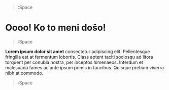 > :Space

<h1>Oooo! Ko to meni došo!</h1>

> :Space

__Lorem ipsum dolor sit amet__ consectetur adipiscing elit. Pellentesque fringilla est at fermentum lobortis. Class aptent taciti sociosqu ad litora torquent per conubia nostra, per inceptos himenaeos. Interdum et malesuada fames ac ante ipsum primis in faucibus. Quisque pretium viverra nibh at commodo.

> :Space
